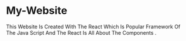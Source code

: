 # My-Website
This Website Is Created With The React Which Is Popular Framework Of The Java Script And The React Is All About The Components .
